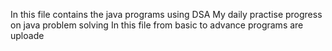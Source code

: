 In this file contains the java programs using DSA
My daily practise progress on java
problem solving
In this file from basic to advance programs are uploade
